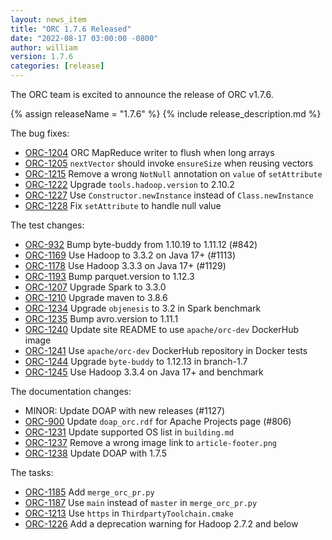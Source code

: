 ```yaml
---
layout: news_item
title: "ORC 1.7.6 Released"
date: "2022-08-17 03:00:00 -0800"
author: william
version: 1.7.6
categories: [release]
---
```


The ORC team is excited to announce the release of ORC v1.7.6.

{% assign releaseName = "1.7.6" %}
{% include release_description.md %}

The bug fixes:
- [ORC-1204]({{site.jira}}/ORC-1204) ORC MapReduce writer to flush when long arrays
- [ORC-1205]({{site.jira}}/ORC-1205) `nextVector` should invoke `ensureSize` when reusing vectors
- [ORC-1215]({{site.jira}}/ORC-1215) Remove a wrong `NotNull` annotation on `value` of `setAttribute`
- [ORC-1222]({{site.jira}}/ORC-1222) Upgrade `tools.hadoop.version` to 2.10.2
- [ORC-1227]({{site.jira}}/ORC-1227) Use `Constructor.newInstance` instead of `Class.newInstance`
- [ORC-1228]({{site.jira}}/ORC-1228) Fix `setAttribute` to handle null value

The test changes:
- [ORC-932]({{site.jira}}/ORC-932) Bump byte-buddy from 1.10.19 to 1.11.12 (#842)
- [ORC-1169]({{site.jira}}/ORC-1169) Use Hadoop to 3.3.2 on Java 17+ (#1113)
- [ORC-1178]({{site.jira}}/ORC-1178) Use Hadoop 3.3.3 on Java 17+ (#1129)
- [ORC-1193]({{site.jira}}/ORC-1193) Bump parquet.version to 1.12.3
- [ORC-1207]({{site.jira}}/ORC-1207) Upgrade Spark to 3.3.0
- [ORC-1210]({{site.jira}}/ORC-1210) Upgrade maven to 3.8.6
- [ORC-1234]({{site.jira}}/ORC-1234) Upgrade `objenesis` to 3.2 in Spark benchmark
- [ORC-1235]({{site.jira}}/ORC-1235) Bump avro.version to 1.11.1
- [ORC-1240]({{site.jira}}/ORC-1240) Update site README to use `apache/orc-dev` DockerHub image
- [ORC-1241]({{site.jira}}/ORC-1241) Use `apache/orc-dev` DockerHub repository in Docker tests
- [ORC-1244]({{site.jira}}/ORC-1244) Upgrade `byte-buddy` to 1.12.13 in branch-1.7
- [ORC-1245]({{site.jira}}/ORC-1245) Use Hadoop 3.3.4 on Java 17+ and benchmark

The documentation changes:
- MINOR: Update DOAP with new releases (#1127)
- [ORC-900]({{site.jira}}/ORC-900) Update `doap_orc.rdf` for Apache Projects page (#806)
- [ORC-1231]({{site.jira}}/ORC-1231) Update supported OS list in `building.md`
- [ORC-1237]({{site.jira}}/ORC-1237) Remove a wrong image link to `article-footer.png`
- [ORC-1238]({{site.jira}}/ORC-1238) Update DOAP with 1.7.5

The tasks:
- [ORC-1185]({{site.jira}}/ORC-1185) Add `merge_orc_pr.py`
- [ORC-1187]({{site.jira}}/ORC-1187) Use `main` instead of `master` in `merge_orc_pr.py`
- [ORC-1213]({{site.jira}}/ORC-1213) Use `https` in `ThirdpartyToolchain.cmake`
- [ORC-1226]({{site.jira}}/ORC-1226) Add a deprecation warning for Hadoop 2.7.2 and below